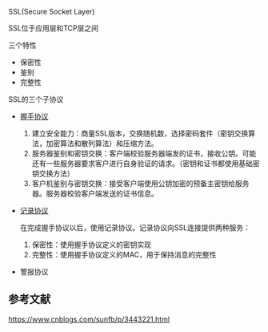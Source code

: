 SSL(Secure Socket Layer)

SSL位于应用层和TCP层之间

三个特性

- 保密性
- 鉴别
- 完整性

SSL的三个子协议

- [握手协议](https://blog.csdn.net/hherima/article/details/52469674)

  1. 建立安全能力：商量SSL版本，交换随机数，选择密码套件（密钥交换算法，加密算法和散列算法）和压缩方法。
  2. 服务器鉴别和密钥交换：客户端校验服务器端发的证书，接收公钥。可能还有一些服务器要求客户进行自身验证的请求。（密钥和证书都使用基础密钥交换方法）
  3. 客户机鉴别与密钥交换：接受客户端使用公钥加密的预备主密钥给服务器。服务器校验客户端发送的证书信息。

- [记录协议](https://blog.csdn.net/chengqiuming/article/details/83095673)

  在完成握手协议以后，使用记录协议。记录协议向SSL连接提供两种服务：

  1. 保密性：使用握手协议定义的密钥实现
  2. 完整性：使用握手协议定义的MAC，用于保持消息的完整性

- 警报协议



## 参考文献

https://www.cnblogs.com/sunfb/p/3443221.html